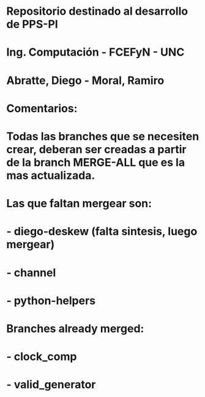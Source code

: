 # Repositorio destinado al desarrollo de PPS-PI 
# Ing. Computación - FCEFyN - UNC
# Abratte, Diego - Moral, Ramiro

# Comentarios: 
# Todas las branches que se necesiten crear, deberan ser creadas a partir de la branch MERGE-ALL que es la mas actualizada.
# Las que faltan mergear son: 
#                             - diego-deskew (falta sintesis, luego mergear)
#                             - channel
#                             - python-helpers
#
# Branches already merged:
#                             - clock_comp
#                             - valid_generator
